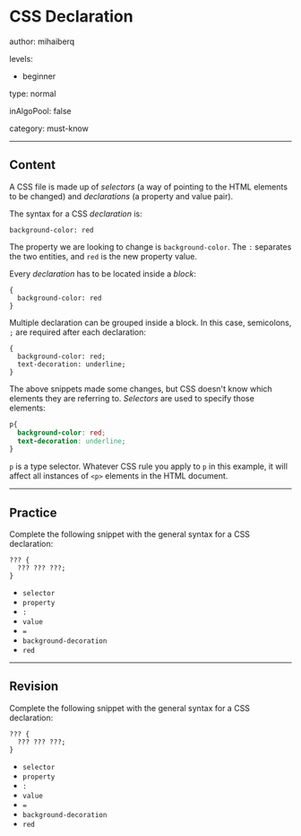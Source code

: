 # CSS Declaration
author: mihaiberq

levels:

  - beginner

type: normal

inAlgoPool: false

category: must-know


---
## Content

A CSS file is made up of *selectors* (a way of pointing to the HTML elements to be changed) and *declarations* (a property and value pair).

The syntax for a CSS *declaration* is:
```
background-color: red
```
The property we are looking to change is `background-color`. The `:` separates the two entities, and `red` is the new property value.

Every *declaration* has to be located inside a *block*:
```
{
  background-color: red
}
```
Multiple declaration can be grouped inside a block. In this case, semicolons, `;` are required after each declaration:
```
{
  background-color: red;
  text-decoration: underline;
}
```
The above snippets made some changes, but CSS doesn't know which elements they are referring to. *Selectors* are used to specify those elements:
```css
p{
  background-color: red;
  text-decoration: underline;
}
```
`p` is a type selector. Whatever CSS rule you apply to `p` in this example, it will affect all instances of `<p>` elements in the HTML document.


---
## Practice

Complete the following snippet with the general syntax for a CSS declaration:
```
??? {
  ??? ??? ???;
}
```
* `selector`
* `property`
* `:`
* `value`
* `=`
* `background-decoration`
* `red`

---
## Revision

Complete the following snippet with the general syntax for a CSS declaration:
```
??? {
  ??? ??? ???;
}
```
* `selector`
* `property`
* `:`
* `value`
* `=`
* `background-decoration`
* `red`
